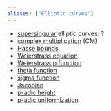 ```yaml
---
aliases: ["Elliptic curves"]
---
```


- [supersingular](supersingular) elliptic curves: ?
- [complex multiplication](complex%20multiplication.md) (CM)
- [Hasse bounds](Hasse%20bounds.md)
- [Weierstrass equation](Weierstrass%20equation)
- [Weierstrass p function](Weierstrass%20p%20function)
- [theta function](theta%20function)
- [sigma function](sigma%20function)
- [Jacobian](Jacobian.md)
- [p-adic height](p-adic%20height)
- [p-adic uniformization](p-adic%20uniformization)